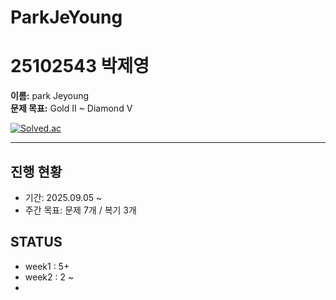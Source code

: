 # ParkJeYoung

25102543 박제영
=======

**이름:** park Jeyoung  
**문제 목표:** Gold II ~ Diamond V

[![Solved.ac](https://mazassumnida.wtf/api/v2/generate_badge?boj=parkgoj0)](https://solved.ac/profile/<your_boj_id>)

---

## 진행 현황
- 기간: 2025.09.05 ~ 
- 주간 목표: 문제 7개 / 복기 3개

## STATUS
- week1 : 5+
- week2 : 2 ~
- 
